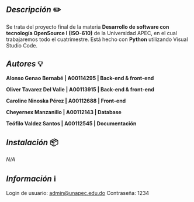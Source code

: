 ## _Descripción_ ✏️
Se trata del proyecto final de la materia **Desarrollo de software con tecnología OpenSource I (ISO-610)** de la Universidad APEC, en el cual trabajaremos todo el cuatrimestre. Está hecho con **Python** utilizando Visual Studio Code.

## _Autores_ 💡
**Alonso Genao Bernabé | A00114295 | Back-end & front-end** 

**Oliver Tavarez Del Valle | A00113915 | Back-end & front-end**

**Caroline Ninoska Pérez | A00112688 | Front-end**

**Cheyernex Manzanillo | A00112143 | Database**

**Teófilo Valdez Santos | A00112545 | Documentación**

## _Instalación_ 📦
_N/A_

## _Información_ ℹ️
Login de usuario: admin@unapec.edu.do
Contraseña: 1234
